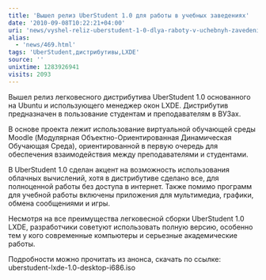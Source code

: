 ```yaml
---
title: 'Вышел релиз UberStudent 1.0 для работы в учебных заведениях'
date: '2010-09-08T10:22:21+04:00'
uri: 'news/vyshel-reliz-uberstudent-1-0-dlya-raboty-v-uchebnyh-zavedeniyah'
alias: 
  - 'news/469.html'
tags: 'UberStudent,дистрибутивы,LXDE'
source: ''
unixtime: 1283926941
visits: 2093
---
```

Вышел релиз легковесного дистрибутива UberStudent 1.0 основанного на Ubuntu и использующего менеджер окон LXDE. Дистрибутив предназначен в пользование студентам и преподавателям в ВУЗах.

В основе проекта лежит использование виртуальной обучающей среды Moodle (Модулярная Объектно-Ориентированная Динамическая Обучающая Среда), ориентированной в первую очередь для обеспечения взаимодействия между преподавателями и студентами. 

В UberStudent 1.0 сделан акцент на возможность использования облачных вычислений, хотя в дистрибутиве сделано все, для полноценной работы без доступа в интернет. Также помимо программ для учебной работы включены приложения для мультимедиа, графики, обмена сообщениями и игры. 

Несмотря на все преимущества легковесной сборки UberStudent 1.0 LXDE, разработчики советуют использовать полную версию, особенно тем у кого современные компьютеры и серьезные академические работы.

Подробности можно прочитать из анонса, скачать по ссылке: uberstudent-lxde-1.0-desktop-i686.iso
